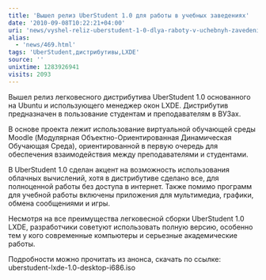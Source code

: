 ```yaml
---
title: 'Вышел релиз UberStudent 1.0 для работы в учебных заведениях'
date: '2010-09-08T10:22:21+04:00'
uri: 'news/vyshel-reliz-uberstudent-1-0-dlya-raboty-v-uchebnyh-zavedeniyah'
alias: 
  - 'news/469.html'
tags: 'UberStudent,дистрибутивы,LXDE'
source: ''
unixtime: 1283926941
visits: 2093
---
```

Вышел релиз легковесного дистрибутива UberStudent 1.0 основанного на Ubuntu и использующего менеджер окон LXDE. Дистрибутив предназначен в пользование студентам и преподавателям в ВУЗах.

В основе проекта лежит использование виртуальной обучающей среды Moodle (Модулярная Объектно-Ориентированная Динамическая Обучающая Среда), ориентированной в первую очередь для обеспечения взаимодействия между преподавателями и студентами. 

В UberStudent 1.0 сделан акцент на возможность использования облачных вычислений, хотя в дистрибутиве сделано все, для полноценной работы без доступа в интернет. Также помимо программ для учебной работы включены приложения для мультимедиа, графики, обмена сообщениями и игры. 

Несмотря на все преимущества легковесной сборки UberStudent 1.0 LXDE, разработчики советуют использовать полную версию, особенно тем у кого современные компьютеры и серьезные академические работы.

Подробности можно прочитать из анонса, скачать по ссылке: uberstudent-lxde-1.0-desktop-i686.iso
